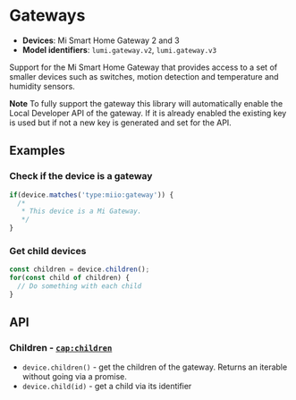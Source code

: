 # Gateways

* **Devices**: Mi Smart Home Gateway 2 and 3
* **Model identifiers**: `lumi.gateway.v2`, `lumi.gateway.v3`

Support for the Mi Smart Home Gateway that provides access to a set of smaller
devices such as switches, motion detection and temperature and humidity sensors.

**Note** To fully support the gateway this library will automatically enable
the Local Developer API of the gateway. If it is already enabled the existing
key is used but if not a new key is generated and set for the API.

## Examples

### Check if the device is a gateway

```javascript
if(device.matches('type:miio:gateway')) {
  /*
   * This device is a Mi Gateway.
   */
}
```

### Get child devices

```javascript
const children = device.children();
for(const child of children) {
  // Do something with each child
}
```

## API

### Children - [`cap:children`][children]

* `device.children()` - get the children of the gateway. Returns an iterable without going via a promise.
* `device.child(id)` - get a child via its identifier

[children]: http://abstract-things.readthedocs.io/en/latest/common/children.html
